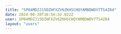 ```yaml
---
title: "SP04MDZJ15DZHFXZV6ZKHSCHQYAMBDWDV7TS4Z84"
date: 2024-08-28T16:54:32.022Z
user: SP04MDZJ15DZHFXZV6ZKHSCHQYAMBDWDV7TS4Z84
layout: "users"
---
```

    